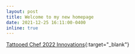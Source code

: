 ```yaml
---
layout: post
title: Welcome to my new homepage
date: 2021-12-25 16:11:00-0400
inline: true
---
```


[Tattooed Chef 2022 Innovations](https://ir.tattooedchef.com/news-releases/news-release-details/tattooed-chef-unveils-2022-innovations-natural-products-expo){:target="\_blank"}
